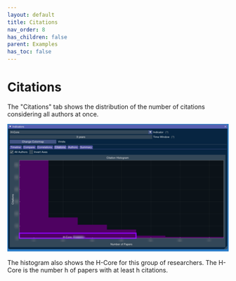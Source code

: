 ```yaml
---
layout: default
title: Citations
nav_order: 8
has_children: false
parent: Examples
has_toc: false
---
```

# Citations

The "Citations" tab shows the distribution of the number of citations considering all authors at once.

![](../images/citations_tab.png)

The histogram also shows the H-Core for this group of researchers. The H-Core is the number h of papers with at least h citations. 
 




<!-- Generated with mdsplit: https://github.com/alandefreitas/mdsplit -->
